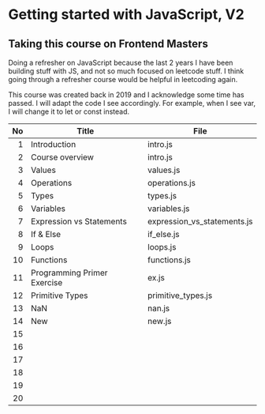 # Getting started with JavaScript, V2

## Taking this course on Frontend Masters

Doing a refresher on JavaScript because the last 2 years I have been building stuff with JS, and not so much focused on leetcode stuff. I think going through a refresher course would be helpful in leetcoding again.

This course was created back in 2019 and I acknowledge some time has passed. I will adapt the code I see accordingly. For example, when I see var, I will change it to let or const instead.

|  No | Title                       | File                        |
| --: | --------------------------- | --------------------------- |
|   1 | Introduction                | intro.js                    |
|   2 | Course overview             | intro.js                    |
|   3 | Values                      | values.js                   |
|   4 | Operations                  | operations.js               |
|   5 | Types                       | types.js                    |
|   6 | Variables                   | variables.js                |
|   7 | Expression vs Statements    | expression_vs_statements.js |
|   8 | If & Else                   | if_else.js                  |
|   9 | Loops                       | loops.js                    |
|  10 | Functions                   | functions.js                |
|  11 | Programming Primer Exercise | ex.js                       |
|  12 | Primitive Types             | primitive_types.js          |
|  13 | NaN                         | nan.js                      |
|  14 | New                         | new.js                      |
|  15 |                             |                             |
|  16 |                             |                             |
|  17 |                             |                             |
|  18 |                             |                             |
|  19 |                             |                             |
|  20 |                             |                             |
